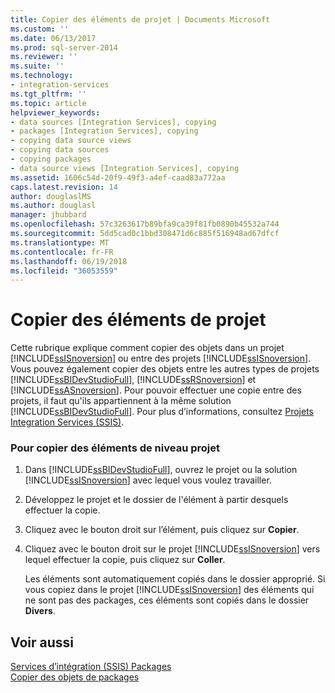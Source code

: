```yaml
---
title: Copier des éléments de projet | Documents Microsoft
ms.custom: ''
ms.date: 06/13/2017
ms.prod: sql-server-2014
ms.reviewer: ''
ms.suite: ''
ms.technology:
- integration-services
ms.tgt_pltfrm: ''
ms.topic: article
helpviewer_keywords:
- data sources [Integration Services], copying
- packages [Integration Services], copying
- copying data source views
- copying data sources
- copying packages
- data source views [Integration Services], copying
ms.assetid: 1606c54d-20f9-49f3-a4ef-caad83a772aa
caps.latest.revision: 14
author: douglaslMS
ms.author: douglasl
manager: jhubbard
ms.openlocfilehash: 57c3263617b89bfa9ca39f81fb0890b45532a744
ms.sourcegitcommit: 5dd5cad0c1bbd308471d6c885f516948ad67dfcf
ms.translationtype: MT
ms.contentlocale: fr-FR
ms.lasthandoff: 06/19/2018
ms.locfileid: "36053559"
---
```

# <a name="copy-project-items"></a>Copier des éléments de projet
  Cette rubrique explique comment copier des objets dans un projet [!INCLUDE[ssISnoversion](../includes/ssisnoversion-md.md)] ou entre des projets [!INCLUDE[ssISnoversion](../includes/ssisnoversion-md.md)]. Vous pouvez également copier des objets entre les autres types de projets [!INCLUDE[ssBIDevStudioFull](../includes/ssbidevstudiofull-md.md)], [!INCLUDE[ssRSnoversion](../includes/ssrsnoversion-md.md)] et [!INCLUDE[ssASnoversion](../includes/ssasnoversion-md.md)]. Pour pouvoir effectuer une copie entre des projets, il faut qu'ils appartiennent à la même solution [!INCLUDE[ssBIDevStudioFull](../includes/ssbidevstudiofull-md.md)]. Pour plus d’informations, consultez [Projets Integration Services &#40;SSIS&#41;](integration-services-ssis-projects-and-solutions.md).  
  
### <a name="to-copy-project-level-items"></a>Pour copier des éléments de niveau projet  
  
1.  Dans [!INCLUDE[ssBIDevStudioFull](../includes/ssbidevstudiofull-md.md)], ouvrez le projet ou la solution [!INCLUDE[ssISnoversion](../includes/ssisnoversion-md.md)] avec lequel vous voulez travailler.  
  
2.  Développez le projet et le dossier de l'élément à partir desquels effectuer la copie.  
  
3.  Cliquez avec le bouton droit sur l’élément, puis cliquez sur **Copier**.  
  
4.  Cliquez avec le bouton droit sur le projet [!INCLUDE[ssISnoversion](../includes/ssisnoversion-md.md)] vers lequel effectuer la copie, puis cliquez sur **Coller**.  
  
     Les éléments sont automatiquement copiés dans le dossier approprié. Si vous copiez dans le projet [!INCLUDE[ssISnoversion](../includes/ssisnoversion-md.md)] des éléments qui ne sont pas des packages, ces éléments sont copiés dans le dossier **Divers**.  
  
## <a name="see-also"></a>Voir aussi  
 [Services d’intégration &#40;SSIS&#41; Packages](../../2014/integration-services/integration-services-ssis-packages.md)   
 [Copier des objets de packages](../../2014/integration-services/copy-package-objects.md)  
  
  